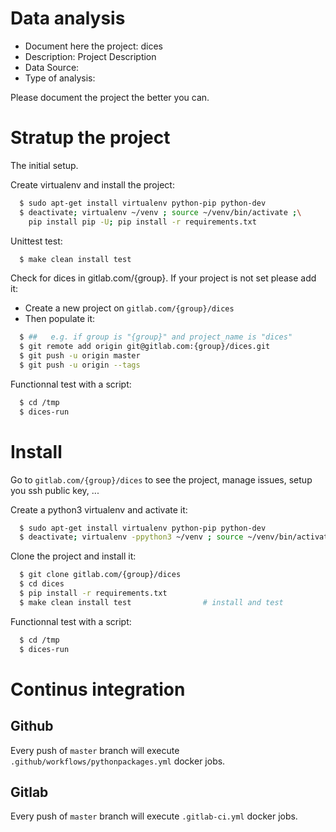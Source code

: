 # Data analysis
- Document here the project: dices
- Description: Project Description
- Data Source:
- Type of analysis:

Please document the project the better you can.

# Stratup the project

The initial setup.

Create virtualenv and install the project:
```bash
  $ sudo apt-get install virtualenv python-pip python-dev
  $ deactivate; virtualenv ~/venv ; source ~/venv/bin/activate ;\
    pip install pip -U; pip install -r requirements.txt
```

Unittest test:
```bash
  $ make clean install test
```

Check for dices in gitlab.com/{group}.
If your project is not set please add it:

- Create a new project on `gitlab.com/{group}/dices`
- Then populate it:

```bash
  $ ##   e.g. if group is "{group}" and project_name is "dices"
  $ git remote add origin git@gitlab.com:{group}/dices.git
  $ git push -u origin master
  $ git push -u origin --tags
```

Functionnal test with a script:
```bash
  $ cd /tmp
  $ dices-run
```
# Install
Go to `gitlab.com/{group}/dices` to see the project, manage issues,
setup you ssh public key, ...

Create a python3 virtualenv and activate it:
```bash
  $ sudo apt-get install virtualenv python-pip python-dev
  $ deactivate; virtualenv -ppython3 ~/venv ; source ~/venv/bin/activate
```

Clone the project and install it:
```bash
  $ git clone gitlab.com/{group}/dices
  $ cd dices
  $ pip install -r requirements.txt
  $ make clean install test                # install and test
```
Functionnal test with a script:
```bash
  $ cd /tmp
  $ dices-run
``` 

# Continus integration
## Github 
Every push of `master` branch will execute `.github/workflows/pythonpackages.yml` docker jobs.
## Gitlab
Every push of `master` branch will execute `.gitlab-ci.yml` docker jobs.
